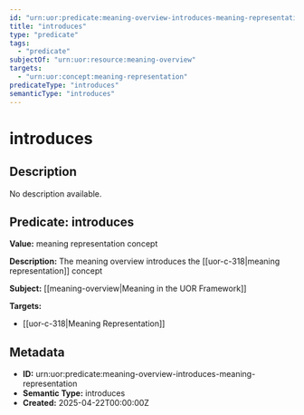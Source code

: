 ```yaml
---
id: "urn:uor:predicate:meaning-overview-introduces-meaning-representation"
title: "introduces"
type: "predicate"
tags:
  - "predicate"
subjectOf: "urn:uor:resource:meaning-overview"
targets:
  - "urn:uor:concept:meaning-representation"
predicateType: "introduces"
semanticType: "introduces"
---
```


# introduces

## Description

No description available.

## Predicate: introduces

**Value:** meaning representation concept

**Description:** The meaning overview introduces the [[uor-c-318|meaning representation]] concept

**Subject:** [[meaning-overview|Meaning in the UOR Framework]]

**Targets:**

- [[uor-c-318|Meaning Representation]]

## Metadata

- **ID:** urn:uor:predicate:meaning-overview-introduces-meaning-representation
- **Semantic Type:** introduces
- **Created:** 2025-04-22T00:00:00Z
